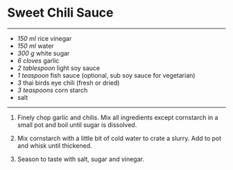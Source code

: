 # Sweet Chili Sauce

---

- *150 ml* rice vinegar
- *150 ml* water
- *300 g* white sugar
- *6 cloves* garlic 
- *2 tablespoon* light soy sauce 
- *1 teaspoon* fish sauce (optional, sub soy sauce for vegetarian)
- *3* thai birds eye chili (fresh or dried)
- *3 teaspoons* corn starch
- salt

---

1. Finely chop garlic and chilis. Mix all ingredients except cornstarch in a
   small pot and boil until sugar is dissolved. 

2. Mix cornstarch with a little bit of cold water to crate a slurry. Add to pot
   and whisk until thickened.

3. Season to taste with salt, sugar and vinegar.